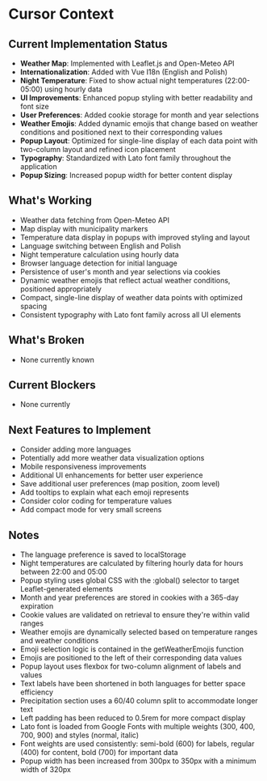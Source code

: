 # Cursor Context

## Current Implementation Status
- **Weather Map**: Implemented with Leaflet.js and Open-Meteo API
- **Internationalization**: Added with Vue I18n (English and Polish)
- **Night Temperature**: Fixed to show actual night temperatures (22:00-05:00) using hourly data
- **UI Improvements**: Enhanced popup styling with better readability and font size
- **User Preferences**: Added cookie storage for month and year selections
- **Weather Emojis**: Added dynamic emojis that change based on weather conditions and positioned next to their corresponding values
- **Popup Layout**: Optimized for single-line display of each data point with two-column layout and refined icon placement
- **Typography**: Standardized with Lato font family throughout the application
- **Popup Sizing**: Increased popup width for better content display

## What's Working
- Weather data fetching from Open-Meteo API
- Map display with municipality markers
- Temperature data display in popups with improved styling and layout
- Language switching between English and Polish
- Night temperature calculation using hourly data
- Browser language detection for initial language
- Persistence of user's month and year selections via cookies
- Dynamic weather emojis that reflect actual weather conditions, positioned appropriately
- Compact, single-line display of weather data points with optimized spacing
- Consistent typography with Lato font family across all UI elements

## What's Broken
- None currently known

## Current Blockers
- None currently

## Next Features to Implement
- Consider adding more languages
- Potentially add more weather data visualization options
- Mobile responsiveness improvements
- Additional UI enhancements for better user experience
- Save additional user preferences (map position, zoom level)
- Add tooltips to explain what each emoji represents
- Consider color coding for temperature values
- Add compact mode for very small screens

## Notes
- The language preference is saved to localStorage
- Night temperatures are calculated by filtering hourly data for hours between 22:00 and 05:00
- Popup styling uses global CSS with the :global() selector to target Leaflet-generated elements
- Month and year preferences are stored in cookies with a 365-day expiration
- Cookie values are validated on retrieval to ensure they're within valid ranges
- Weather emojis are dynamically selected based on temperature ranges and weather conditions
- Emoji selection logic is contained in the getWeatherEmojis function
- Emojis are positioned to the left of their corresponding data values
- Popup layout uses flexbox for two-column alignment of labels and values
- Text labels have been shortened in both languages for better space efficiency
- Precipitation section uses a 60/40 column split to accommodate longer text
- Left padding has been reduced to 0.5rem for more compact display
- Lato font is loaded from Google Fonts with multiple weights (300, 400, 700, 900) and styles (normal, italic)
- Font weights are used consistently: semi-bold (600) for labels, regular (400) for content, bold (700) for important data
- Popup width has been increased from 300px to 350px with a minimum width of 320px 